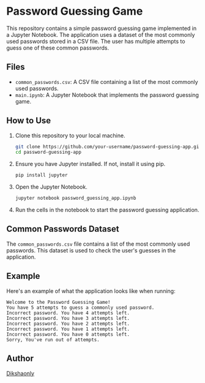 # Password Guessing Game

This repository contains a simple password guessing game implemented in a Jupyter Notebook. The application uses a dataset of the most commonly used passwords stored in a CSV file. The user has multiple attempts to guess one of these common passwords.

## Files

- `common_passwords.csv`: A CSV file containing a list of the most commonly used passwords.
- `main.ipynb`: A Jupyter Notebook that implements the password guessing game.

## How to Use

1. Clone this repository to your local machine.

    ```bash
    git clone https://github.com/your-username/password-guessing-app.git
    cd password-guessing-app
    ```

2. Ensure you have Jupyter installed. If not, install it using pip.

    ```bash
    pip install jupyter
    ```

3. Open the Jupyter Notebook.

    ```bash
    jupyter notebook password_guessing_app.ipynb
    ```

4. Run the cells in the notebook to start the password guessing application.

## Common Passwords Dataset

The `common_passwords.csv` file contains a list of the most commonly used passwords. This dataset is used to check the user's guesses in the application.

## Example

Here's an example of what the application looks like when running:

```
Welcome to the Password Guessing Game!
You have 5 attempts to guess a commonly used password.
Incorrect password. You have 4 attempts left.
Incorrect password. You have 3 attempts left.
Incorrect password. You have 2 attempts left.
Incorrect password. You have 1 attempts left.
Incorrect password. You have 0 attempts left.
Sorry, You've run out of attempts.
```



## Author

[Dikshaonly](https://github.com/Dikshaonly)
```` ▋


